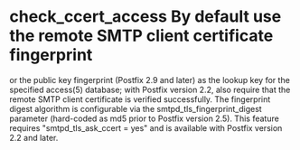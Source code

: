 # check_ccert_access  By default use the remote SMTP client certificate fingerprint
or the public key
fingerprint (Postfix 2.9 and later) as the lookup key for the specified
access(5) database; with Postfix version 2.2, also require that the
remote SMTP client certificate is verified successfully.
The fingerprint digest algorithm is configurable via the
smtpd_tls_fingerprint_digest parameter (hard-coded as md5 prior to
Postfix version 2.5).  This feature requires "smtpd_tls_ask_ccert
= yes" and is available with Postfix version
2.2 and later. 